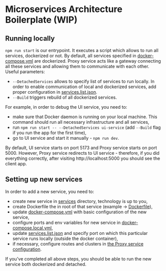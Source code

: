 # Microservices Architecture Boilerplate (WIP)

## Running locally
`npm run start` is our entrypoint. It executes a script which allows to run all services, dockerized or not. By default, all services specified in [docker-compose.yml](./docker-compose.yml) are dockerized. 
Proxy service acts like a gateway connecting all these services and allowing them to communicate with each other. Useful parameters:
- `--DetachedServices` allows to specify list of services to run locally. In order to enable communication of local and dockerized services, add proper configuration in [services.list.json](./services.list.json).
- `--Build` triggers rebuild of all dockerized services.

For example, in order to debug the UI service, you need to:
- make sure that Docker daemon is running on your local machine. This command should run all necessary infrastructure and all services,
- run `npm run start -- --DetachedServices ui-service` (add `--Build` flag if you run the app for the first time),
- go to UI service and start it manually - `npm run dev`. 

By default, UI service starts on port 5173 and Proxy service starts on port 5000.
However, Proxy service redirects to UI service - therefore, if you did everything correctly, after visiting http://localhost:5000 you should see the client app.

## Setting up new services
In order to add a new service, you need to:
- create new service in [services](./services) directory, technology is up to you,
- create Dockerfile the in root of that service (example -> [Dockerfile](./services/UI/Dockerfile)),
- update [docker-compose.yml](./infrastructure/docker/docker-compose.yml) with basic configuration of the new service,
- configure ports and env variables for new service in [docker-compose.local.yml](./infrastructure/docker/docker-compose.local.yml),
- update [services.list.json](./infrastructure/services.list.json) and specify port on which this particular service runs locally (outside the docker container),
- if necessary, configure routes and clusters in [the Proxy service configuration](./services/Proxy/config.yaml).

If you've completed all above steps, you should be able to run the new service both dockerized and detached.
